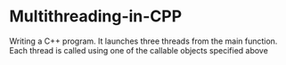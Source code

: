 # Multithreading-in-CPP
Writing a C++ program. It launches three threads from the main function. Each thread is called using one of the callable objects specified above
